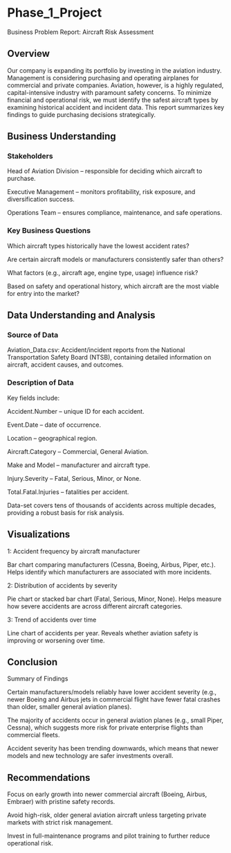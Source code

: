 # Phase_1_Project
Business Problem Report: Aircraft Risk Assessment

## Overview
Our company is expanding its portfolio by investing in the aviation industry. Management is considering purchasing and operating airplanes for commercial and private companies. Aviation, however, is a highly regulated, capital-intensive industry with paramount safety concerns.
To minimize financial and operational risk, we must identify the safest aircraft types by examining historical accident and incident data. This report summarizes key findings to guide purchasing decisions strategically.

## Business Understanding
### Stakeholders

Head of Aviation Division – responsible for deciding which aircraft to purchase.

Executive Management – monitors profitability, risk exposure, and diversification success.

Operations Team – ensures compliance, maintenance, and safe operations.

### Key Business Questions

Which aircraft types historically have the lowest accident rates?

Are certain aircraft models or manufacturers consistently safer than others?

What factors (e.g., aircraft age, engine type, usage) influence risk?

Based on safety and operational history, which aircraft are the most viable for entry into the market?

## Data Understanding and Analysis
### Source of Data

Aviation_Data.csv: Accident/incident reports from the National Transportation Safety Board (NTSB), containing detailed information on aircraft, accident causes, and outcomes.

### Description of Data
Key fields include:

Accident.Number – unique ID for each accident.

Event.Date – date of occurrence.

Location – geographical region.

Aircraft.Category – Commercial, General Aviation.

Make and Model – manufacturer and aircraft type.

Injury.Severity – Fatal, Serious, Minor, or None.

Total.Fatal.Injuries – fatalities per accident.

Data-set covers tens of thousands of accidents across multiple decades, providing a robust basis for risk analysis.

## Visualizations
  1: Accident frequency by aircraft manufacturer
  
Bar chart comparing manufacturers (Cessna, Boeing, Airbus, Piper, etc.).
Helps identify which manufacturers are associated with more incidents.

  2: Distribution of accidents by severity
  
Pie chart or stacked bar chart (Fatal, Serious, Minor, None).
Helps measure how severe accidents are across different aircraft categories.

  3: Trend of accidents over time
  
Line chart of accidents per year.
Reveals whether aviation safety is improving or worsening over time.

## Conclusion
Summary of Findings

Certain manufacturers/models reliably have lower accident severity (e.g., newer Boeing and Airbus jets in commercial flight have fewer fatal crashes than older, smaller general aviation planes).

The majority of accidents occur in general aviation planes (e.g., small Piper, Cessna), which suggests more risk for private enterprise flights than commercial fleets.

Accident severity has been trending downwards, which means that newer models and new technology are safer investments overall.

## Recommendations

Focus on early growth into newer commercial aircraft (Boeing, Airbus, Embraer) with pristine safety records.

Avoid high-risk, older general aviation aircraft unless targeting private markets with strict risk management.

Invest in full-maintenance programs and pilot training to further reduce operational risk.




